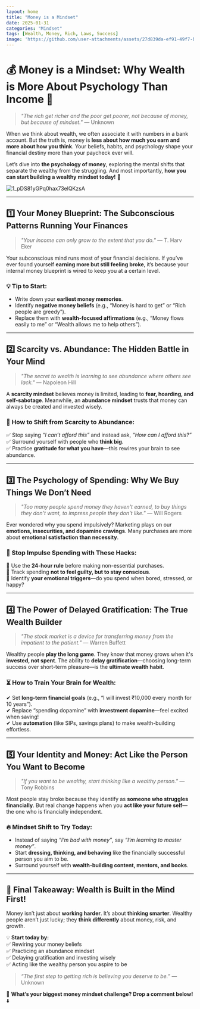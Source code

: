```yaml
---
layout: home
title: "Money is a Mindset"
date: 2025-01-31
categories: "Mindset"
tags: [Wealth, Money, Rich, Laws, Success]
image: 'https://github.com/user-attachments/assets/27d839da-ef91-49f7-b3fe-2df5bca9894b'
---
```


# 💰 Money is a Mindset: Why Wealth is More About Psychology Than Income 🧠  

> *"The rich get richer and the poor get poorer, not because of money, but because of mindset."* — Unknown  

When we think about wealth, we often associate it with numbers in a bank account. But the truth is, money is **less about how much you earn and more about how you think**. Your beliefs, habits, and psychology shape your financial destiny more than your paycheck ever will.  

Let’s dive into **the psychology of money**, exploring the mental shifts that separate the wealthy from the struggling. And most importantly, **how you can start building a wealthy mindset today!** 🚀  

![1_pDS81yGPq0hax73elQKzsA](https://github.com/user-attachments/assets/27d839da-ef91-49f7-b3fe-2df5bca9894b)

---

## 1️⃣ **Your Money Blueprint: The Subconscious Patterns Running Your Finances**  

> *"Your income can only grow to the extent that you do."* — T. Harv Eker  

Your subconscious mind runs most of your financial decisions. If you’ve ever found yourself **earning more but still feeling broke**, it’s because your internal money blueprint is wired to keep you at a certain level.  

### 💡 **Tip to Start:**  
- Write down your **earliest money memories**.  
- Identify **negative money beliefs** (e.g., “Money is hard to get” or “Rich people are greedy”).  
- Replace them with **wealth-focused affirmations** (e.g., “Money flows easily to me” or “Wealth allows me to help others”).  

---

## 2️⃣ **Scarcity vs. Abundance: The Hidden Battle in Your Mind**  

> *"The secret to wealth is learning to see abundance where others see lack."* — Napoleon Hill  

A **scarcity mindset** believes money is limited, leading to **fear, hoarding, and self-sabotage**. Meanwhile, an **abundance mindset** trusts that money can always be created and invested wisely.  

### 🚀 **How to Shift from Scarcity to Abundance:**  
✅ Stop saying *“I can’t afford this”* and instead ask, *“How can I afford this?”*  
✅ Surround yourself with people who **think big**.  
✅ Practice **gratitude for what you have**—this rewires your brain to see abundance.  

---

## 3️⃣ **The Psychology of Spending: Why We Buy Things We Don’t Need**  

> *"Too many people spend money they haven't earned, to buy things they don't want, to impress people they don't like."* — Will Rogers  

Ever wondered why you spend impulsively? Marketing plays on our **emotions, insecurities, and dopamine cravings**. Many purchases are more about **emotional satisfaction than necessity**.  

### 🛑 **Stop Impulse Spending with These Hacks:**  
🔹 Use the **24-hour rule** before making non-essential purchases.  
🔹 Track spending **not to feel guilty, but to stay conscious**.  
🔹 Identify **your emotional triggers**—do you spend when bored, stressed, or happy?  

---

## 4️⃣ **The Power of Delayed Gratification: The True Wealth Builder**  

> *"The stock market is a device for transferring money from the impatient to the patient."* — Warren Buffett  

Wealthy people **play the long game**. They know that money grows when it's **invested, not spent**. The ability to **delay gratification**—choosing long-term success over short-term pleasure—is the **ultimate wealth habit**.  

### ⏳ **How to Train Your Brain for Wealth:**  
✔ Set **long-term financial goals** (e.g., “I will invest ₹10,000 every month for 10 years”).  
✔ Replace “spending dopamine” with **investment dopamine**—feel excited when saving!  
✔ Use **automation** (like SIPs, savings plans) to make wealth-building effortless.  

---

## 5️⃣ **Your Identity and Money: Act Like the Person You Want to Become**  

> *"If you want to be wealthy, start thinking like a wealthy person."* — Tony Robbins  

Most people stay broke because they identify as **someone who struggles financially**. But real change happens when you **act like your future self**—the one who is financially independent.  

### 🔥 **Mindset Shift to Try Today:**  
- Instead of saying *“I’m bad with money”*, say *“I’m learning to master money”*.  
- Start **dressing, thinking, and behaving** like the financially successful person you aim to be.  
- Surround yourself with **wealth-building content, mentors, and books**.  

---

## 📌 **Final Takeaway: Wealth is Built in the Mind First!**  

Money isn’t just about **working harder**. It’s about **thinking smarter**. Wealthy people aren’t just lucky; they **think differently** about money, risk, and growth.  

💡 **Start today by:**  
✅ Rewiring your money beliefs  
✅ Practicing an abundance mindset  
✅ Delaying gratification and investing wisely  
✅ Acting like the wealthy person you aspire to be  

> *“The first step to getting rich is believing you deserve to be.”* — Unknown  

💬 **What’s your biggest money mindset challenge? Drop a comment below!** ⬇️  
